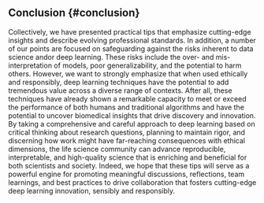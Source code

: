 ## Conclusion {#conclusion}

Collectively, we have presented practical tips that emphasize cutting-edge insights and describe evolving professional standards.
In addition, a number of our points are focused on safeguarding against the risks inherent to data science andor deep learning.
These risks include the over- and mis-interpretation of models, poor generalizability, and the potential to harm others.
However, we want to strongly emphasize that when used ethically and responsibly, deep learning techniques have the potential to add tremendous value across a diverse range of contexts.
After all, these techniques have already shown a remarkable capacity to meet or exceed the performance of both humans and traditional algorithms and have the potential to uncover biomedical insights that drive discovery and innovation.
By taking a comprehensive and careful approach to deep learning based on critical thinking about research questions, planning to maintain rigor, and discerning how  work might have far-reaching consequences with ethical dimensions, the life science community can advance reproducible, interpretable, and high-quality science that is enriching and beneficial for both scientists and society.
Indeed, we hope that these tips will serve as a powerful engine for promoting meaningful discussions, reflections, team learnings, and best practices to drive collaboration that fosters cutting-edge deep learning innovation, sensibly and responsibly.
